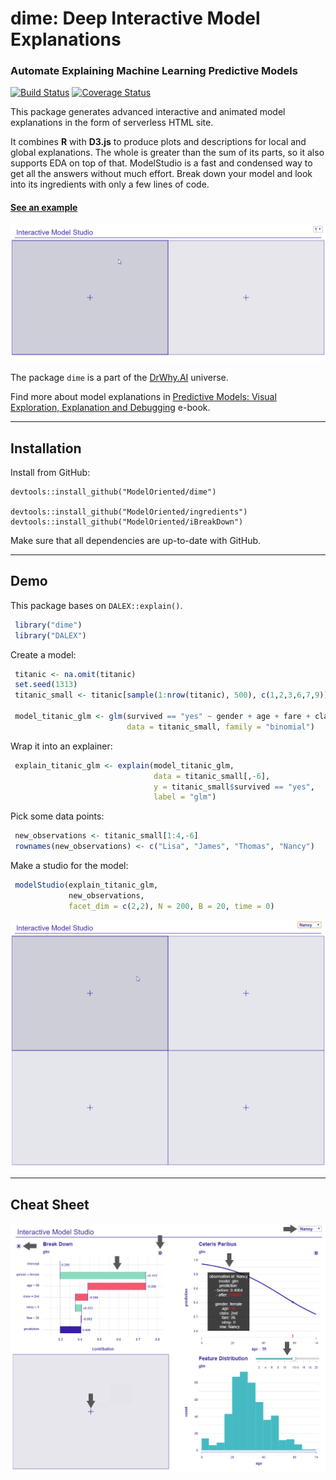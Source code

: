 # dime: Deep Interactive Model Explanations
### Automate Explaining Machine Learning Predictive Models

[![Build Status](https://travis-ci.org/ModelOriented/dime.svg?branch=master)](https://travis-ci.org/ModelOriented/dime)
[![Coverage Status](https://img.shields.io/codecov/c/github/ModelOriented/dime/master.svg)](https://codecov.io/github/ModelOriented/dime?branch=master)

This package generates advanced interactive and animated model explanations in the form
of serverless HTML site.

It combines **R** with **D3.js** to produce plots and descriptions
for local and global explanations. The whole is greater than the sum of its parts,
so it also supports EDA on top of that. ModelStudio is a fast and condensed way to get
all the answers without much effort. Break down your model and look into its ingredients
with only a few lines of code.  

#### [See an example](https://modeloriented.github.io/dime/demo.html)

![](images/gif1.gif)

The package `dime` is a part of the [DrWhy.AI](http://drwhy.ai) universe.

Find more about model explanations in [Predictive Models: Visual Exploration, Explanation and Debugging](https://pbiecek.github.io/PM_VEE/) e-book.

------------------------------------------------------

## Installation

Install from GitHub:

```
devtools::install_github("ModelOriented/dime")

devtools::install_github("ModelOriented/ingredients")
devtools::install_github("ModelOriented/iBreakDown")
```

Make sure that all dependencies are up-to-date with GitHub.

-------------------------------------------------------

## Demo

This package bases on `DALEX::explain()`.

```r
 library("dime")
 library("DALEX")
```

Create a model:

```r
 titanic <- na.omit(titanic)
 set.seed(1313)
 titanic_small <- titanic[sample(1:nrow(titanic), 500), c(1,2,3,6,7,9)]

 model_titanic_glm <- glm(survived == "yes" ~ gender + age + fare + class + sibsp,
                          data = titanic_small, family = "binomial")
```

Wrap it into an explainer:

```r
 explain_titanic_glm <- explain(model_titanic_glm,
                                data = titanic_small[,-6],
                                y = titanic_small$survived == "yes",
                                label = "glm")
```

Pick some data points:

```r
 new_observations <- titanic_small[1:4,-6]
 rownames(new_observations) <- c("Lisa", "James", "Thomas", "Nancy")
```

Make a studio for the model:

```r
 modelStudio(explain_titanic_glm,
             new_observations,
             facet_dim = c(2,2), N = 200, B = 20, time = 0)
```

![](images/gif2.gif)

------------------------------------------------------

## Cheat Sheet

![CheatSheet](images/basicCheatSheet.bmp)
